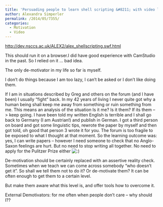 ```yaml
---
title: 'Persuading people to learn shell scripting &#8211; with video link'
author: Alexandra Simperler
permalink: /2014/05/7355/
categories:
  - Motivation
  - Video
---
```

<http://dev.nsccs.ac.uk/ALEX2/alex_shellscripting.swf.html>

This should run it on a browser.I did have good experience with CamStudio in the past. So I relied on it &#8230; bad idea.

The only de-motivator in my life so far is myself.

I don&#8217;t do things because I am too lazy, I can&#8217;t be asked or I don&#8217;t like doing them.

If I am in situations described by Greg and others on the forum (and I have been) I usually &#8220;fight&#8221; back. In my 42 years of living I never quite got why a human being shall keep me away from something or ruin something from me. This means an analysis of the situation Is it me? Is it them? If its them &#8211;> keep going. I have been told my written English is terrible and I shall go back to Germany (I am Austrian!) and publish in German. I got a third person on board and got some linguistic tips, rewrote the paper by myself and then got told, oh good that person 3 wrote it for you. The forum is too fragile to be exposed to what I thought at that moment. So the learning outcome was: yes, I can write papers &#8211; however I need someone to check that no Anglo-Saxon feelings are hurt. But no need to stop writing all together. No need to apply for the Pulitzer Prize either <img src="http://localhost:8080/wp-includes/images/smilies/icon_smile.gif" alt=":)" class="wp-smiley" />

De-motivation should be certainly replaced with an assertive reality check. Sometimes when we teach we can come across somebody &#8220;who doesn&#8217;t get it&#8221;. So shall we tell them not to do it? Or de-motivate them? It can be often enough to get them to a certain level.

But make them aware what this level is, and offer tools how to overcome it.

External Demotivators: for me often when people don&#8217;t care &#8211; why should I??

&nbsp;

&nbsp;

&nbsp;

&nbsp;

&nbsp;

&nbsp;
